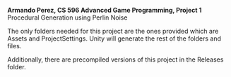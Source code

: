 **Armando Perez, CS 596 Advanced Game Programming, Project 1**
Procedural Generation using Perlin Noise

The only folders needed for this project are the ones provided which are Assets and ProjectSettings. Unity will generate the rest of the folders and files.

Additionally, there are precompiled versions of this project in the Releases folder.














